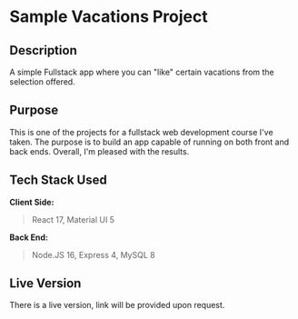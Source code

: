 # Sample Vacations Project

## Description

A simple Fullstack app where you can "like" certain vacations from the selection offered.

## Purpose

This is one of the projects for a fullstack web development course I've taken.
The purpose is to build an app capable of running on both front and back ends.
Overall, I'm pleased with the results.

## Tech Stack Used

**Client Side:**
> React 17,
> Material UI 5

**Back End:**
> Node.JS 16,
> Express 4,
> MySQL 8

## Live Version
There is a live version, link will be provided upon request.

